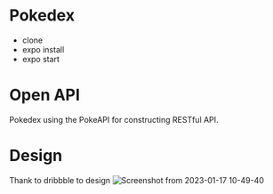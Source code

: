 # Pokedex
- clone
- expo install
- expo start
# Open API
Pokedex using the PokeAPI for constructing RESTful API.</br>
# Design
Thank to dribbble to design
![Screenshot from 2023-01-17 10-49-40](https://user-images.githubusercontent.com/4139736/212945135-9a2d8cd2-77c9-4947-9753-2a45a4598777.png)
